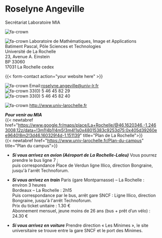 
# Roselyne Angeville
Secrétariat Laboratoire MIA

![fa-crown](/images/image.jpg)


 ![fa-crown](/images/address.PNG)
 Laboratoire de Mathématiques, Image et Applications  
 Batiment Pascal, Pôle Sciences et Technologies  
 Université de La Rochelle  
 23, Avenue A. Einstein  
 BP 33060  
 17031 La Rochelle cedex      


 {{< form-contact action="your website here" >}}




![fa-crown](/images/email.PNG) Email:roselyne.angeville@univ-lr.fr  
![fa-crown](/images/phone.PNG)	33(0) 5 46 45 82 29  
![fa-crown](/images/fax.PNG)	33(0) 5 46 45 82 40  

![fa-crown](/images/website.PNG) http://www.univ-larochelle.fr

***Pour venir au MIA***  
{{< newtabref  href="https://www.google.fr/maps/place/La+Rochelle/@46.1620346,-1.2463008,12z/data=!3m1!4b1!4m5!3m4!1s0x48015383c9253d75:0x405d39260ee9640!8m2!3d46.160329!4d-1.151139" title="Plan de La Rochelle">}}  
{{< newtabref  href="https://www.univ-larochelle.fr/Plan-du-campus" title="Plan du campus">}}

- ***Si vous arrivez en avion (Aéroport de La Rochelle-Laleu)***
Vous pourrez prendre le bus ligne 7 ;  
puis correspondance Place de Verdun ligne Illico, direction Bongraine, jusqu'à l'arrêt Technoforum.

- ***Si vous arrivez en train***
Paris (gare Montparnasse) – La Rochelle : environ 3 heures  
Bordeaux – La Rochelle : 2h15  
Puis correspondance par le bus, arrêt gare SNCF : Ligne Illico, direction Bongraine, jusqu'à l'arrêt Technoforum.  
Prix du ticket unitaire : 1.30 €  
Abonnement mensuel, jeune moins de 26 ans (bus + prêt d’un vélo) : 24.30 €

- ***Si vous arrivez en voiture***
Prendre direction « Les Minimes », le site universitaire se trouve entre la gare SNCF et le port des Minimes.
